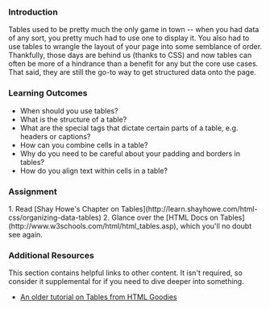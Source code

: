 ### Introduction

Tables used to be pretty much the only game in town -- when you had data of any sort, you pretty much had to use one to display it. You also had to use tables to wrangle the layout of your page into some semblance of order. Thankfully, those days are behind us (thanks to CSS) and now tables can often be more of a hindrance than a benefit for any but the core use cases. That said, they are still the go-to way to get structured data onto the page.

### Learning Outcomes

- When should you use tables?
- What is the structure of a table?
- What are the special tags that dictate certain parts of a table, e.g. headers or captions?
- How can you combine cells in a table?
- Why do you need to be careful about your padding and borders in tables?
- How do you align text within cells in a table?

### Assignment

<div class="lesson-content__panel" markdown="1">
1. Read [Shay Howe's Chapter on Tables](http://learn.shayhowe.com/html-css/organizing-data-tables)
2. Glance over the [HTML Docs on Tables](http://www.w3schools.com/html/html_tables.asp), which you'll no doubt see again.
</div>

### Additional Resources

This section contains helpful links to other content. It isn't required, so consider it supplemental for if you need to dive deeper into something.

- [An older tutorial on Tables from HTML Goodies](http://www.htmlgoodies.com/tutorials/tables/article.php/3479851)
